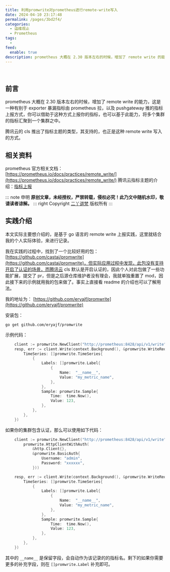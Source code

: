 ```yaml
---
title: 利用promwrite对prometheus进行remote-write写入
date: 2024-04-10 23:17:48
permalink: /pages/3bd2f4/
categories:
  - 运维观止
  - Prometheus
tags:
  -
feed:
  enable: true
description: prometheus 大概在 2.30 版本左右的时候，增加了 remote write 的能力，这是一种有别于 exporter 暴漏指标由 prometheus 拉，以及 pushgateway 推的指标上报方式，你可以借助于这种方式上报你的指标，也可以基于此能力，将多个集群的指标汇聚到一个集群之中。腾讯云的 cls 推出了指标主题的类型，其支持的，也正是这种 remote write 写入的方式。
---
```


<br><ArticleTopAd></ArticleTopAd>



## 前言

prometheus 大概在 2.30 版本左右的时候，增加了 remote write 的能力，这是一种有别于 exporter 暴漏指标由 prometheus 拉，以及 pushgateway 推的指标上报方式，你可以借助于这种方式上报你的指标，也可以基于此能力，将多个集群的指标汇聚到一个集群之中。

腾讯云的 cls 推出了指标主题的类型，其支持的，也正是这种 remote write 写入的方式。

## 相关资料

prometheus 官方相关文档： [https://prometheus.io/docs/practices/remote_write/](https://prometheus.io/docs/practices/remote_write/)
腾讯云指标主题的介绍：[指标上报](https://cloud.tencent.com/document/product/614/90331)

::: note 申明
**原创文章<Badge text='eryajf' />，未经授权，严禁转载，侵权必究！此乃文中随机水印，敬请读者谅解。**
::: right
Copyright  [二丫讲梵](https://wiki.eryajf.net) 版权所有
:::

## 实践介绍

本文实际主要想介绍的，是基于 go 语言的 remote write 上报实践，这里就结合我的个人实际体验，来进行记录。

我在实践的过程中，找到了一个比较好用的包： [https://github.com/castai/promwrite](https://github.com/castai/promwrite)，但实际应用过程中发现，此包没有支持开启了认证的场景，而腾讯云 cls 默认是开启认证的，因此个人对此包做了一些功能扩展，提交了 pr，但是之后源仓库维护者没有理会，我就单独重置了 mod，因此接下来的示例就用我的包来做了。事实上直接看 readme 的介绍也可以了解用法。

我的地址为： [https://github.com/eryajf/promwrite](https://github.com/eryajf/promwrite)

安装包：

```
go get github.com/eryajf/promwrite
```

示例代码：

```go
	client := promwrite.NewClient("http://prometheus:8428/api/v1/write")
	resp, err := client.Write(context.Background(), &promwrite.WriteRequest{
		TimeSeries: []promwrite.TimeSeries{
			{
				Labels: []promwrite.Label{
					{
						Name:  "__name__",
						Value: "my_metric_name",
					},
				},
				Sample: promwrite.Sample{
					Time:  time.Now(),
					Value: 123,
				},
			},
		},
	})
```

如果你的集群包含认证，那么可以使用如下代码：

```go
	client := promwrite.NewClient("http://prometheus:8428/api/v1/write",
		promwrite.HttpClientWithAuth(
			&http.Client{},
			&promwrite.BasicAuth{
				Username: "admin",
				Password: "xxxxxx",
			}))

	resp, err := client.Write(context.Background(), &promwrite.WriteRequest{
		TimeSeries: []promwrite.TimeSeries{
			{
				Labels: []promwrite.Label{
					{
						Name:  "__name__",
						Value: "my_metric_name",
					},
				},
				Sample: promwrite.Sample{
					Time:  time.Now(),
					Value: 123,
				},
			},
		},
	})
```

其中的 `__name__` 是保留字段，会自动作为该记录的的指标名。剩下的如果你需要更多的补充字段，则在 `[]promwrite.Label` 补充即可。

<br><ArticleTopAd></ArticleTopAd>
